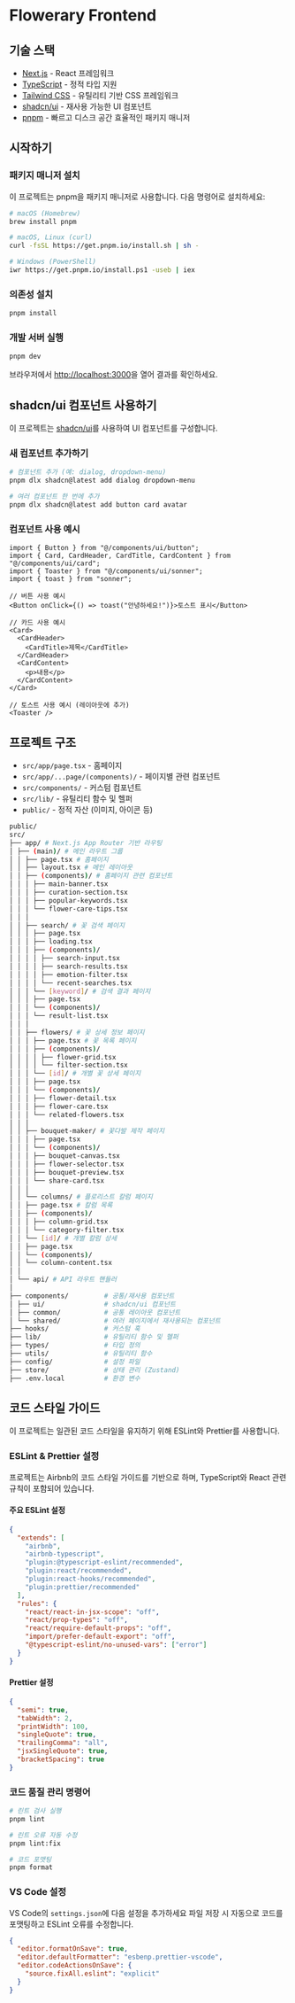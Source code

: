 # Flowerary Frontend

## 기술 스택

- [Next.js](https://nextjs.org/) - React 프레임워크
- [TypeScript](https://www.typescriptlang.org/) - 정적 타입 지원
- [Tailwind CSS](https://tailwindcss.com/) - 유틸리티 기반 CSS 프레임워크
- [shadcn/ui](https://ui.shadcn.com/) - 재사용 가능한 UI 컴포넌트
- [pnpm](https://pnpm.io/ko/) - 빠르고 디스크 공간 효율적인 패키지 매니저

## 시작하기

### 패키지 매니저 설치

이 프로젝트는 pnpm을 패키지 매니저로 사용합니다. 다음 명령어로 설치하세요:

```bash
# macOS (Homebrew)
brew install pnpm

# macOS, Linux (curl)
curl -fsSL https://get.pnpm.io/install.sh | sh -

# Windows (PowerShell)
iwr https://get.pnpm.io/install.ps1 -useb | iex
```

### 의존성 설치

```bash
pnpm install
```

### 개발 서버 실행

```bash
pnpm dev
```

브라우저에서 [http://localhost:3000](http://localhost:3000)을 열어 결과를 확인하세요.

## shadcn/ui 컴포넌트 사용하기

이 프로젝트는 [shadcn/ui](https://ui.shadcn.com/)를 사용하여 UI 컴포넌트를 구성합니다.

### 새 컴포넌트 추가하기

```bash
# 컴포넌트 추가 (예: dialog, dropdown-menu)
pnpm dlx shadcn@latest add dialog dropdown-menu

# 여러 컴포넌트 한 번에 추가
pnpm dlx shadcn@latest add button card avatar
```

### 컴포넌트 사용 예시

```tsx
import { Button } from "@/components/ui/button";
import { Card, CardHeader, CardTitle, CardContent } from "@/components/ui/card";
import { Toaster } from "@/components/ui/sonner";
import { toast } from "sonner";

// 버튼 사용 예시
<Button onClick={() => toast("안녕하세요!")}>토스트 표시</Button>

// 카드 사용 예시
<Card>
  <CardHeader>
    <CardTitle>제목</CardTitle>
  </CardHeader>
  <CardContent>
    <p>내용</p>
  </CardContent>
</Card>

// 토스트 사용 예시 (레이아웃에 추가)
<Toaster />
```

## 프로젝트 구조

- `src/app/page.tsx` - 홈페이지
- `src/app/...page/(components)/` - 페이지별 관련 컴포넌트
- `src/components/` - 커스텀 컴포넌트
- `src/lib/` - 유틸리티 함수 및 헬퍼
- `public/` - 정적 자산 (이미지, 아이콘 등)

```bash
public/
src/
├── app/ # Next.js App Router 기반 라우팅
│ ├── (main)/ # 메인 라우트 그룹
│ │ ├── page.tsx # 홈페이지
│ │ ├── layout.tsx # 메인 레이아웃
│ │ ├── (components)/ # 홈페이지 관련 컴포넌트
│ │ │ ├── main-banner.tsx
│ │ │ ├── curation-section.tsx
│ │ │ ├── popular-keywords.tsx
│ │ │ └── flower-care-tips.tsx
│ │ │
│ │ ├── search/ # 꽃 검색 페이지
│ │ │ ├── page.tsx
│ │ │ ├── loading.tsx
│ │ │ ├── (components)/
│ │ │ │ ├── search-input.tsx
│ │ │ │ ├── search-results.tsx
│ │ │ │ ├── emotion-filter.tsx
│ │ │ │ └── recent-searches.tsx
│ │ │ └── [keyword]/ # 검색 결과 페이지
│ │ │ ├── page.tsx
│ │ │ └── (components)/
│ │ │ └── result-list.tsx
│ │ │
│ │ ├── flowers/ # 꽃 상세 정보 페이지
│ │ │ ├── page.tsx # 꽃 목록 페이지
│ │ │ ├── (components)/
│ │ │ │ ├── flower-grid.tsx
│ │ │ │ └── filter-section.tsx
│ │ │ └── [id]/ # 개별 꽃 상세 페이지
│ │ │ ├── page.tsx
│ │ │ └── (components)/
│ │ │ ├── flower-detail.tsx
│ │ │ ├── flower-care.tsx
│ │ │ └── related-flowers.tsx
│ │ │
│ │ ├── bouquet-maker/ # 꽃다발 제작 페이지
│ │ │ ├── page.tsx
│ │ │ └── (components)/
│ │ │ ├── bouquet-canvas.tsx
│ │ │ ├── flower-selector.tsx
│ │ │ ├── bouquet-preview.tsx
│ │ │ └── share-card.tsx
│ │ │
│ │ └── columns/ # 플로리스트 칼럼 페이지
│ │ ├── page.tsx # 칼럼 목록
│ │ ├── (components)/
│ │ │ ├── column-grid.tsx
│ │ │ └── category-filter.tsx
│ │ └── [id]/ # 개별 칼럼 상세
│ │ ├── page.tsx
│ │ └── (components)/
│ │ └── column-content.tsx
│ │
│ └── api/ # API 라우트 핸들러
│
├── components/         # 공통/재사용 컴포넌트
│ ├── ui/               # shadcn/ui 컴포넌트
│ ├── common/           # 공통 레이아웃 컴포넌트
│ └── shared/           # 여러 페이지에서 재사용되는 컴포넌트
├── hooks/              # 커스텀 훅
├── lib/                # 유틸리티 함수 및 헬퍼
├── types/              # 타입 정의
├── utils/              # 유틸리티 함수
├── config/             # 설정 파일
├── store/              # 상태 관리 (Zustand)
├── .env.local          # 환경 변수
```

## 코드 스타일 가이드

이 프로젝트는 일관된 코드 스타일을 유지하기 위해 ESLint와 Prettier를 사용합니다.

### ESLint & Prettier 설정

프로젝트는 Airbnb의 코드 스타일 가이드를 기반으로 하며, TypeScript와 React 관련 규칙이 포함되어 있습니다.

#### 주요 ESLint 설정

```json
{
  "extends": [
    "airbnb",
    "airbnb-typescript",
    "plugin:@typescript-eslint/recommended",
    "plugin:react/recommended",
    "plugin:react-hooks/recommended",
    "plugin:prettier/recommended"
  ],
  "rules": {
    "react/react-in-jsx-scope": "off",
    "react/prop-types": "off",
    "react/require-default-props": "off",
    "import/prefer-default-export": "off",
    "@typescript-eslint/no-unused-vars": ["error"]
  }
}
```

#### Prettier 설정

```json
{
  "semi": true,
  "tabWidth": 2,
  "printWidth": 100,
  "singleQuote": true,
  "trailingComma": "all",
  "jsxSingleQuote": true,
  "bracketSpacing": true
}
```

### 코드 품질 관리 명령어

```bash
# 린트 검사 실행
pnpm lint

# 린트 오류 자동 수정
pnpm lint:fix

# 코드 포맷팅
pnpm format
```

### VS Code 설정

VS Code의 `settings.json`에 다음 설정을 추가하세요
파일 저장 시 자동으로 코드를 포맷팅하고 ESLint 오류를 수정합니다.

```json
{
  "editor.formatOnSave": true,
  "editor.defaultFormatter": "esbenp.prettier-vscode",
  "editor.codeActionsOnSave": {
    "source.fixAll.eslint": "explicit"
  }
}
```
